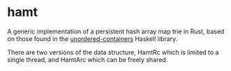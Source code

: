 # hamt
A generic implementation of a persistent hash array map trie in Rust, based on those found in the [unordered-containers](https://github.com/tibbe/unordered-containers) Haskell library.

There are two versions of the data structure, HamtRc which is limited to a single thread, and HamtArc which can be freely shared.
